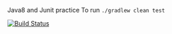 Java8 and Junit practice
To run `./gradlew clean test`

[![Build Status](https://travis-ci.org/archkum/learningjava.svg?branch=master)](https://travis-ci.org/archkum/learningjava)